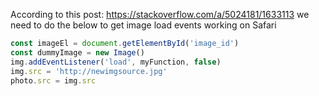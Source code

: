 According to this post: https://stackoverflow.com/a/5024181/1633113 we need to do the below to get image load events working on Safari

```javascript
const imageEl = document.getElementById('image_id')
const dummyImage = new Image()
img.addEventListener('load', myFunction, false)
img.src = 'http://newimgsource.jpg'
photo.src = img.src
```
